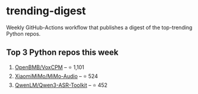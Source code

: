 # trending-digest

Weekly GitHub-Actions workflow that publishes a digest of the top-trending Python repos.

## Top 3 Python repos this week
<!-- trending:start -->
1. [OpenBMB/VoxCPM](https://github.com/OpenBMB/VoxCPM) – ⭐ 1,101
2. [XiaomiMiMo/MiMo-Audio](https://github.com/XiaomiMiMo/MiMo-Audio) – ⭐ 524
3. [QwenLM/Qwen3-ASR-Toolkit](https://github.com/QwenLM/Qwen3-ASR-Toolkit) – ⭐ 452
<!-- trending:end -->
